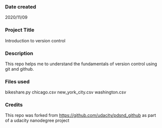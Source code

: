 ### Date created
2020/11/09

### Project Title
Introduction to version control

### Description
This repo helps me to understand the fundamentals of version control using git and github.

### Files used
bikeshare.py
chicago.csv
new_york_city.csv
washington.csv

### Credits
This repo was forked from https://github.com/udacity/pdsnd_github as part of a udacity nanodegree project

